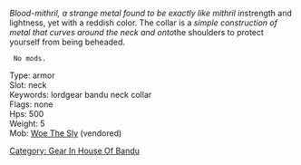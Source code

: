 *Blood-mithril, a strange metal found to be exactly like mithril
in*strength and lightness, yet with a reddish color. The collar is a
*simple construction of metal that curves around the neck and onto*the
shoulders to protect yourself from being beheaded.

` No mods.`

Type: armor  
Slot: neck  
Keywords: lordgear bandu neck collar  
Flags: none  
Hps: 500  
Weight: 5  
Mob: [Woe The Sly](Woe_The_Sly "wikilink") (vendored)  

[Category: Gear In House Of
Bandu](Category:_Gear_In_House_Of_Bandu "wikilink")
